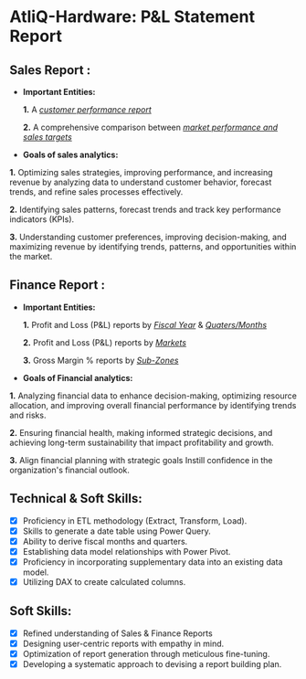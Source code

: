# AtliQ-Hardware: P&L Statement Report

## Sales Report :


- **Important Entities:** 

    **1.**  A _[customer performance report](https://github.com/aniruddhPyati/AtliQ-Hardware-P-L-Statements/blob/main/AtliQ-Customer%20Performance.pdf)_ 

    **2.** A comprehensive comparison between _[market performance and sales targets](https://github.com/aniruddhPyati/AtliQ-Hardware-P-L-Statements/blob/main/AtliQ-Market%20Performance.pdf)_

- **Goals of sales analytics:**

 **1.** Optimizing sales strategies, improving performance, and increasing revenue by analyzing data to understand customer behavior, forecast trends, and refine sales processes effectively.

 **2.** Identifying sales patterns, forecast trends and track key performance indicators (KPIs).

 **3.** Understanding customer preferences, improving decision-making, and maximizing revenue by identifying trends, patterns, and opportunities within the market.

## Finance Report :

- **Important Entities:** 

    **1.** Profit and Loss (P&L) reports by _[Fiscal Year](https://github.com/aniruddhPyati/AtliQ-Hardware-P-L-Statements/blob/main/AtliQ-P%26L%20by%20fiscal%20year.pdf)_
                                                & _[Quaters/Months](https://github.com/aniruddhPyati/AtliQ-Hardware-P-L-Statements/blob/main/AtliQ-P%26L%20by%20quaters.pdf)_ 

   **2.** Profit and Loss (P&L) reports by _[Markets](https://github.com/aniruddhPyati/AtliQ-Hardware-P-L-Statements/blob/main/AtliQ-P%26L%20for%20markets.pdf)_

   **3.** Gross Margin % reports by _[Sub-Zones](https://github.com/aniruddhPyati/AtliQ-Hardware-P-L-Statements/blob/main/AtliQ-GM%25%20by%20subzones.pdf)_

- **Goals of Financial analytics:**

 **1.** Analyzing financial data to enhance decision-making, optimizing resource allocation, and improving overall financial performance by identifying trends and risks.

 **2.** Ensuring financial health, making informed strategic decisions, and achieving long-term sustainability that impact profitability and growth.

 **3.** Align financial planning with strategic goals Instill confidence in the organization's financial outlook.


## Technical & Soft Skills:
- [x]	Proficiency in ETL methodology (Extract, Transform, Load).
- [x]	Skills to generate a date table using Power Query.
- [x]	Ability to derive fiscal months and quarters.
- [x]	Establishing data model relationships with Power Pivot.
- [x]	Proficiency in incorporating supplementary data into an existing data model.
- [x]	Utilizing DAX to create calculated columns.

## Soft Skills:
- [x]	Refined understanding of Sales & Finance Reports
- [x]	Designing user-centric reports with empathy in mind.
- [x]	Optimization of report generation through meticulous fine-tuning.
- [x]	Developing a systematic approach to devising a report building plan.
